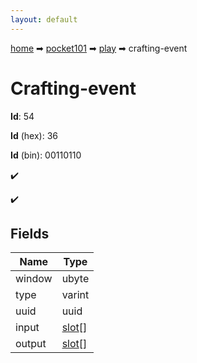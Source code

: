 ```yaml
---
layout: default
---
```


[home](/) ➡ [pocket101](/protocol/pocket101) ➡ [play](/protocol/pocket101/play) ➡ crafting-event

# Crafting-event

**Id**: 54

**Id** (hex): 36

**Id** (bin): 00110110

✔️

✔️

## Fields

Name | Type
---|---
window | ubyte
type | varint
uuid | uuid
input | [slot](/protocol/pocket101/types/slot)[]
output | [slot](/protocol/pocket101/types/slot)[]

